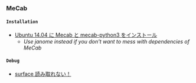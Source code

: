 ### MeCab
#### `Installation`
- [Ubuntu 14.04 に Mecab と mecab-python3 をインストール](https://qiita.com/elm200/items/2c2aa2093e670036bb30)
  - *Use janome instead if you don't want to mess with dependencies of MeCab*
#### `Debug`
- [surface 読み取れない！](https://shogo82148.github.io/blog/2015/12/20/mecab-in-python3-final/)
